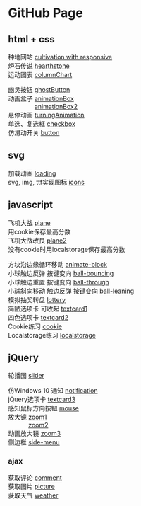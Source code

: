 # GitHub Page
## html + css
种地网站 [cultivation with responsive](https://yukiii8102.github.io/html+css/cultivation/)  
炉石传说 [hearthstone](https://yukiii8102.github.io/html+css/hearthstone/)  
运动图表 [columnChart](https://yukiii8102.github.io/html+css/columnchart/column-chart.html)  

幽灵按钮 [ghostButton](https://yukiii8102.github.io/html+css/practices/ghost_button.html)  
动画盒子 [animationBox](https://yukiii8102.github.io/html+css/practices/animationbox.html)  
&emsp;&emsp;&emsp;&emsp; [animationBox2](https://yukiii8102.github.io/html+css/practices/animationbox2.html)  
悬停动画 [turningAnimation](https://yukiii8102.github.io/html+css/practices/turningAnimation.html)  
单选、复选框 [checkbox](https://yukiii8102.github.io/html+css/practices/checkbox.html)  
仿滑动开关 [button](https://yukiii8102.github.io/html+css/practices/button.html)
## svg
加载动画 [loading](https://yukiii8102.github.io/svg/loading.html)  
svg, img, ttf实现图标 [icons](https://yukiii8102.github.io/svg/icons.html)
## javascript
飞机大战 [plane](https://yukiii8102.github.io/javascript/plane-cookie/plane.html)  
用cookie保存最高分数  
飞机大战改良 [plane2](https://yukiii8102.github.io/javascript/plane-local/plane.html)  
没有cookie时用localstorage保存最高分数  

方块沿边缘循环移动 [animate-block](https://yukiii8102.github.io/javascript/practices/animate-block.html)  
小球触边反弹 按键变向 [ball-bouncing](https://yukiii8102.github.io/javascript/practices/keypress1-bounce.html)  
小球触边重置 按键变向 [ball-through](https://yukiii8102.github.io/javascript/practices/keypress2-through.html)  
小球斜向移动 触边反弹 按键变向 [ball-leaning](https://yukiii8102.github.io/javascript/practices/keypress3-lean.html)  
模拟抽奖转盘 [lottery](https://yukiii8102.github.io/javascript/practices/lottery.html)  
简陋选项卡 可收起 [textcard1](https://yukiii8102.github.io/javascript/practices/textcard1.html)  
四色选项卡 [textcard2](https://yukiii8102.github.io/javascript/practices/textcard2.html)  
Cookie练习 [cookie](https://yukiii8102.github.io/javascript/practices/cookie.html)  
Localstorage练习 [localstorage](https://yukiii8102.github.io/javascript/practices/localstorage.html)  
## jQuery
轮播图 [slider](https://yukiii8102.github.io/jQuery/slider/slider.html)  

仿Windows 10 通知 [notification](https://yukiii8102.github.io/jQuery/practices/toast.html)  
jQuery选项卡 [textcard3](https://yukiii8102.github.io/jQuery/practices/jQcard.html)  
感知鼠标方向按钮 [mouse](https://yukiii8102.github.io/jQuery/practices/mouse.html)  
放大镜 [zoom1](https://yukiii8102.github.io/jQuery/practices/zoom.html)  
&emsp;&emsp;&emsp; [zoom2](https://yukiii8102.github.io/jQuery/practices/zoom1.html)  
动画放大镜 [zoom3](https://yukiii8102.github.io/jQuery/practices/zoomclip.html)  
侧边栏 [side-menu](https://yukiii8102.github.io/jQuery/practices/side-menu.html)  
### ajax
获取评论 [comment](https://yukiii8102.github.io/jQuery/ajax/ajax1.html)  
获取图片 [picture](https://yukiii8102.github.io/jQuery/ajax/ajax2.html)  
获取天气 [weather](https://yukiii8102.github.io/jQuery/ajax/weather.html)